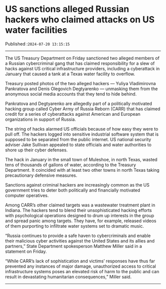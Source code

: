 # US sanctions alleged Russian hackers who claimed attacks on US water facilities

Published :`2024-07-20 13:15:15`

---

The US Treasury Department on Friday sanctioned two alleged members of a Russian cybercriminal gang that has claimed responsibility for a slew of hacks against US critical infrastructure providers, including a cyberattack in January that caused a tank at a Texas water facility to overflow.

Treasury posted photos of the two alleged hackers — Yuliya Vladimirovna Pankratova and Denis Olegovich Degtyarenko — unmasking them from the anonymous social media accounts that they tend to hide behind.

Pankratova and Degtyarenko are allegedly part of a politically motivated hacking group called Cyber Army of Russia Reborn (CARR) that has claimed credit for a series of cyberattacks against American and European organizations in support of Russia.

The string of hacks alarmed US officials because of how easy they were to pull off. The hackers logged into sensitive industrial software system that is supposed to be separated from the public internet. US national security adviser Jake Sullivan appealed to state officials and water authorities to shore up their cyber defenses.

The hack in January in the small town of Muleshoe, in north Texas, wasted tens of thousands of gallons of water, according to the Treasury Department. It coincided with at least two other towns in north Texas taking precautionary defensive measures.

Sanctions against criminal hackers are increasingly common as the US government tries to deter both politically and financially motivated computer operatives.

Among CARR’s other claimed targets was a wastewater treatment plant in Indiana. The hackers tend to blend their unsophisticated hacking efforts with psychological operations designed to drum up interests in the group and spread panic among targets. They have, for example, released videos of them purporting to infiltrate water systems set to dramatic music.

“Russia continues to provide a safe haven to cybercriminals and enable their malicious cyber activities against the United States and its allies and partners,” State Department spokesperson Matthew Miller said in a statement on Friday.

“While CARR’s lack of sophistication and victims’ responses have thus far prevented any instances of major damage, unauthorized access to critical infrastructure systems poses an elevated risk of harm to the public and can result in devastating humanitarian consequences,” Miller said.

---

